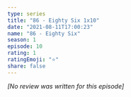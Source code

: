 ```yaml
---
type: series
title: "86 - Eighty Six 1x10"
date: "2021-08-11T17:00:23"
name: "86 - Eighty Six"
season: 1
episode: 10
rating: 1
ratingEmoji: "⭐️"
share: false
---
```


*[No review was written for this episode]*
